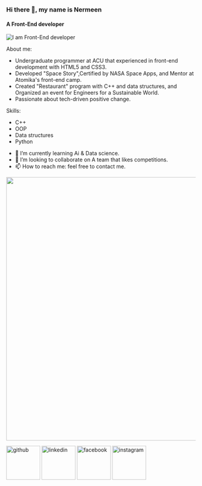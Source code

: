 ### Hi there 👋, my name is Nermeen
#### A Front-End developer
![I am Front-End developer](https://media.licdn.com/dms/image/D4D16AQHO3fIdGNFhrQ/profile-displaybackgroundimage-shrink_350_1400/0/1691346741075?e=1697068800&v=beta&t=OqX16nZDajGtNM0ek4aVbYByhS4jUg-Q4RKXGXruVkE)

About me:
*  Undergraduate programmer at ACU that experienced in front-end development with HTML5 and CSS3.
*  Developed "Space Story",Certified by NASA Space Apps, and Mentor at Atomika's front-end camp.
*  Created "Restaurant" program with C++ and data structures, and Organized an event for Engineers for a Sustainable World.
*  Passionate about tech-driven positive change.


Skills:
*  C++
*  OOP
*  Data structures
*  Python


- 🌱 I’m currently learning Ai & Data science. 
- 👯 I’m looking to collaborate on A team that likes competitions. 
- 📫 How to reach me: feel free to contact me. 

<img src='https://th.bing.com/th/id/R.21116158daaeb1459b4ec0758505e1ad?rik=ymQdzmyYITrBnQ&pid=ImgRaw&r=0' width=700px>


[<img src='https://cdn.jsdelivr.net/npm/simple-icons@3.0.1/icons/github.svg' alt='github' width='90px'>](https://github.com/NermeenKamal)  [<img src='https://cdn.jsdelivr.net/npm/simple-icons@3.0.1/icons/linkedin.svg' alt='linkedin' width='90px'>](www.linkedin.com/in/nermeenkamal
)  [<img src='https://cdn.jsdelivr.net/npm/simple-icons@3.0.1/icons/facebook.svg' alt='facebook' width='90px'>](https://www.facebook.com/profile.php?id=100028902976659&mibextid=ZbWKwL)  [<img src='https://cdn.jsdelivr.net/npm/simple-icons@3.0.1/icons/instagram.svg' alt='instagram' width='90px'>](https://www.instagram.com/nermeenk33.3/)  

